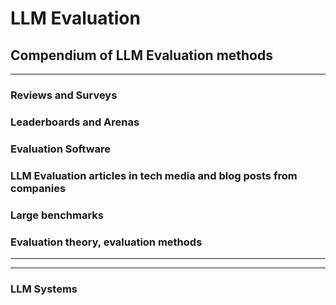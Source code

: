 # LLM Evaluation
## Compendium of LLM Evaluation methods

---
### Reviews and Surveys

### Leaderboards and Arenas

### Evaluation Software

### LLM Evaluation articles in tech media and blog posts from companies

### Large benchmarks

### Evaluation theory, evaluation methods
---
---

### LLM Systems
